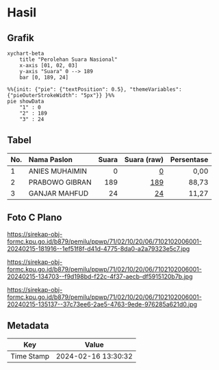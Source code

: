 # Hasil

## Grafik

```mermaid
xychart-beta
    title "Perolehan Suara Nasional"
    x-axis [01, 02, 03]
    y-axis "Suara" 0 --> 189
    bar [0, 189, 24]
```

```mermaid
%%{init: {"pie": {"textPosition": 0.5}, "themeVariables": {"pieOuterStrokeWidth": "5px"}} }%%
pie showData
    "1" : 0
    "2" : 189
    "3" : 24
```

## Tabel

| No. | Nama Paslon    | Suara | Suara (raw) | Persentase |
|:--- |:-------------- | -----:| -----------:| ----------:|
| 1   | ANIES MUHAIMIN | 0     | [0][p-1]    | 0,00       |
| 2   | PRABOWO GIBRAN | 189   | [189][p-2]  | 88,73      |
| 3   | GANJAR MAHFUD  | 24    | [24][p-3]   | 11,27      |


[p-1]: https://github.com/gigit-pemilu/pemilu-2024/blob/main/pilpres/hitung-suara/sub/71-sulawesi-utara/sub/02-minahasa/sub/10-langowan-barat/sub/2006-tumaratas/sub/001-tps/sub/paslon-1.txt
[p-2]: https://github.com/gigit-pemilu/pemilu-2024/blob/main/pilpres/hitung-suara/sub/71-sulawesi-utara/sub/02-minahasa/sub/10-langowan-barat/sub/2006-tumaratas/sub/001-tps/sub/paslon-2.txt
[p-3]: https://github.com/gigit-pemilu/pemilu-2024/blob/main/pilpres/hitung-suara/sub/71-sulawesi-utara/sub/02-minahasa/sub/10-langowan-barat/sub/2006-tumaratas/sub/001-tps/sub/paslon-3.txt

## Foto C Plano

https://sirekap-obj-formc.kpu.go.id/b879/pemilu/ppwp/71/02/10/20/06/7102102006001-20240215-181916--1ef51f8f-d41d-4775-8da0-a2a79323e5c7.jpg

https://sirekap-obj-formc.kpu.go.id/b879/pemilu/ppwp/71/02/10/20/06/7102102006001-20240215-134703--f9d198bd-f22c-4f37-aecb-df5915120b7b.jpg

https://sirekap-obj-formc.kpu.go.id/b879/pemilu/ppwp/71/02/10/20/06/7102102006001-20240215-135137--37c73ee6-2ae5-4763-9ede-976285a621d0.jpg


## Metadata

| Key        | Value               |
| ---------- | ------------------- |
| Time Stamp | 2024-02-16 13:30:32 |



